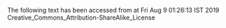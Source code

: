 The following text has been accessed from at Fri Aug 9 01:26:13 IST 2019
Creative_Commons_Attribution-ShareAlike_License
